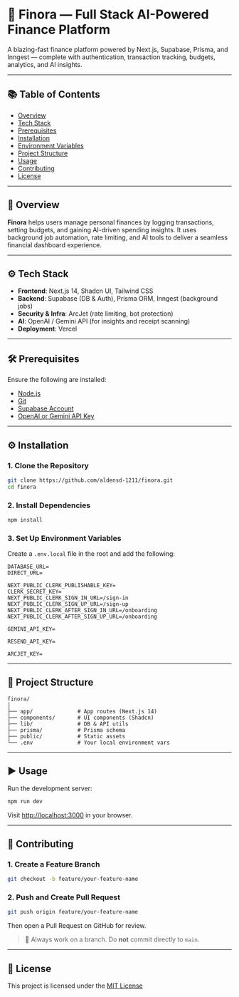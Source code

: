 # 🌅 Finora — Full Stack AI-Powered Finance Platform

A blazing-fast finance platform powered by Next.js, Supabase, Prisma, and Inngest — complete with authentication, transaction tracking, budgets, analytics, and AI insights.

---

## 📚 Table of Contents

- [Overview](#overview)
- [Tech Stack](#tech-stack)
- [Prerequisites](#prerequisites)
- [Installation](#installation)
- [Environment Variables](#environment-variables)
- [Project Structure](#project-structure)
- [Usage](#usage)
- [Contributing](#contributing)
- [License](#license)

---

## 🧾 Overview

**Finora** helps users manage personal finances by logging transactions, setting budgets, and gaining AI-driven spending insights. It uses background job automation, rate limiting, and AI tools to deliver a seamless financial dashboard experience.

---

## ⚙️ Tech Stack

- **Frontend**: Next.js 14, Shadcn UI, Tailwind CSS
- **Backend**: Supabase (DB & Auth), Prisma ORM, Inngest (background jobs)
- **Security & Infra**: ArcJet (rate limiting, bot protection)
- **AI**: OpenAI / Gemini API (for insights and receipt scanning)
- **Deployment**: Vercel

---

## 🛠️ Prerequisites

Ensure the following are installed:

- [Node.js](https://nodejs.org/)
- [Git](https://git-scm.com/)
- [Supabase Account](https://supabase.com/)
- [OpenAI or Gemini API Key](https://platform.openai.com/)

---

## ⚙️ Installation

### 1. Clone the Repository

```bash
git clone https://github.com/aldensd-1211/finora.git
cd finora
```

### 2. Install Dependencies

```bash
npm install
```

### 3. Set Up Environment Variables

Create a `.env.local` file in the root and add the following:

```env
DATABASE_URL=
DIRECT_URL=

NEXT_PUBLIC_CLERK_PUBLISHABLE_KEY=
CLERK_SECRET_KEY=
NEXT_PUBLIC_CLERK_SIGN_IN_URL=/sign-in
NEXT_PUBLIC_CLERK_SIGN_UP_URL=/sign-up
NEXT_PUBLIC_CLERK_AFTER_SIGN_IN_URL=/onboarding
NEXT_PUBLIC_CLERK_AFTER_SIGN_UP_URL=/onboarding

GEMINI_API_KEY=

RESEND_API_KEY=

ARCJET_KEY=
```

---

## 📂 Project Structure

```
finora/
│
├── app/              # App routes (Next.js 14)
├── components/       # UI components (Shadcn)
├── lib/              # DB & API utils
├── prisma/           # Prisma schema
├── public/           # Static assets
└── .env              # Your local environment vars
```

---

## ▶️ Usage

Run the development server:

```bash
npm run dev
```

Visit [http://localhost:3000](http://localhost:3000) in your browser.

---

## 🤝 Contributing

### 1. Create a Feature Branch

```bash
git checkout -b feature/your-feature-name
```

### 2. Push and Create Pull Request

```bash
git push origin feature/your-feature-name
```

Then open a Pull Request on GitHub for review.

> 📌 Always work on a branch. Do **not** commit directly to `main`.

---

## 📄 License

This project is licensed under the [MIT License](./LICENSE)
